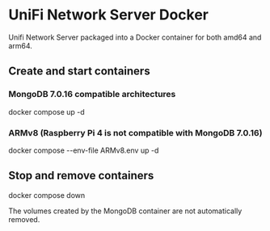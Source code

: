 # UniFi Network Server Docker
Unifi Network Server packaged into a Docker container for both amd64 and arm64.

## Create and start containers

### MongoDB 7.0.16 compatible architectures
docker compose up -d

### ARMv8 (Raspberry Pi 4 is not compatible with MongoDB 7.0.16)
docker compose --env-file ARMv8.env up -d

## Stop and remove containers
docker compose down

The volumes created by the MongoDB container are not automatically removed.